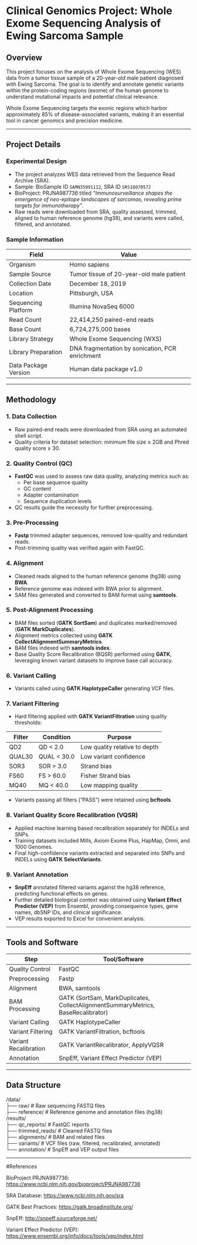 # Clinical Genomics Project: Whole Exome Sequencing Analysis of Ewing Sarcoma Sample

## Overview
This project focuses on the analysis of Whole Exome Sequencing (WES) data from a tumor tissue sample of a 20-year-old male patient diagnosed with Ewing Sarcoma. The goal is to identify and annotate genetic variants within the protein-coding regions (exome) of the human genome to understand mutational impacts and potential clinical relevance.

Whole Exome Sequencing targets the exonic regions which harbor approximately 85% of disease-associated variants, making it an essential tool in cancer genomics and precision medicine.

---

## Project Details

### Experimental Design
- The project analyzes WES data retrieved from the Sequence Read Archive (SRA).
- Sample: BioSample ID `SAMN35991112`, SRA ID `SRS18070572`
- BioProject: PRJNA987736 titled *“Immunosurveillance shapes the emergence of neo-epitope landscapes of sarcomas, revealing prime targets for immunotherapy”*.
- Raw reads were downloaded from SRA, quality assessed, trimmed, aligned to human reference genome (hg38), and variants were called, filtered, and annotated.

### Sample Information
| Field                  | Value                                           |
|------------------------|-------------------------------------------------|
| Organism               | Homo sapiens                                    |
| Sample Source          | Tumor tissue of 20-year-old male patient       |
| Collection Date        | December 18, 2019                               |
| Location               | Pittsburgh, USA                                 |
| Sequencing Platform    | Illumina NovaSeq 6000                           |
| Read Count             | 22,414,250 paired-end reads                     |
| Base Count             | 6,724,275,000 bases                             |
| Library Strategy       | Whole Exome Sequencing (WXS)                    |
| Library Preparation    | DNA fragmentation by sonication, PCR enrichment|
| Data Package Version   | Human data package v1.0                          |

---

## Methodology

### 1. Data Collection
- Raw paired-end reads were downloaded from SRA using an automated shell script.
- Quality criteria for dataset selection: minimum file size ≥ 2GB and Phred quality score ≥ 30.

### 2. Quality Control (QC)
- **FastQC** was used to assess raw data quality, analyzing metrics such as:
  - Per base sequence quality
  - GC content
  - Adapter contamination
  - Sequence duplication levels
- QC results guide the necessity for further preprocessing.

### 3. Pre-Processing
- **Fastp** trimmed adapter sequences, removed low-quality and redundant reads.
- Post-trimming quality was verified again with FastQC.

### 4. Alignment
- Cleaned reads aligned to the human reference genome (hg38) using **BWA**.
- Reference genome was indexed with BWA prior to alignment.
- SAM files generated and converted to BAM format using **samtools**.

### 5. Post-Alignment Processing
- BAM files sorted (**GATK SortSam**) and duplicates marked/removed (**GATK MarkDuplicates**).
- Alignment metrics collected using **GATK CollectAlignmentSummaryMetrics**.
- BAM files indexed with **samtools index**.
- Base Quality Score Recalibration (BQSR) performed using **GATK**, leveraging known variant datasets to improve base call accuracy.

### 6. Variant Calling
- Variants called using **GATK HaplotypeCaller** generating VCF files.
  
### 7. Variant Filtering
- Hard filtering applied with **GATK VariantFiltration** using quality thresholds:

| Filter      | Condition          | Purpose                         |
|-------------|--------------------|--------------------------------|
| QD2         | QD < 2.0           | Low quality relative to depth   |
| QUAL30      | QUAL < 30.0        | Low variant confidence          |
| SOR3        | SOR > 3.0          | Strand bias                    |
| FS60        | FS > 60.0          | Fisher Strand bias             |
| MQ40        | MQ < 40.0          | Low mapping quality            |

- Variants passing all filters (“PASS”) were retained using **bcftools**.

### 8. Variant Quality Score Recalibration (VQSR)
- Applied machine learning based recalibration separately for INDELs and SNPs.
- Training datasets included Mills, Axiom Exome Plus, HapMap, Omni, and 1000 Genomes.
- Final high-confidence variants extracted and separated into SNPs and INDELs using **GATK SelectVariants**.

### 9. Variant Annotation
- **SnpEff** annotated filtered variants against the hg38 reference, predicting functional effects on genes.
- Further detailed biological context was obtained using **Variant Effect Predictor (VEP)** from Ensembl, providing consequence types, gene names, dbSNP IDs, and clinical significance.
- VEP results exported to Excel for convenient analysis.

---

## Tools and Software

| Step                  | Tool/Software                  |
|-----------------------|-------------------------------|
| Quality Control       | FastQC                        |
| Preprocessing         | Fastp                         |
| Alignment             | BWA, samtools                 |
| BAM Processing        | GATK (SortSam, MarkDuplicates, CollectAlignmentSummaryMetrics, BaseRecalibrator) |
| Variant Calling       | GATK HaplotypeCaller          |
| Variant Filtering     | GATK VariantFiltration, bcftools |
| Variant Recalibration | GATK VariantRecalibrator, ApplyVQSR |
| Annotation            | SnpEff, Variant Effect Predictor (VEP) |

---


## Data Structure

/data/ <br>
├── raw/ # Raw sequencing FASTQ files<br>
├── reference/ # Reference genome and annotation files (hg38)<br>
/results/<br>
├── qc_reports/ # FastQC reports<br>
├── trimmed_reads/ # Cleaned FASTQ files<br>
├── alignments/ # BAM and related files<br>
├── variants/ # VCF files (raw, filtered, recalibrated, annotated)<br>
└── annotation/ # SnpEff and VEP output files



---

#References

BioProject PRJNA987736: https://www.ncbi.nlm.nih.gov/bioproject/PRJNA987736

SRA Database: https://www.ncbi.nlm.nih.gov/sra

GATK Best Practices: https://gatk.broadinstitute.org/

SnpEff: http://snpeff.sourceforge.net/

Variant Effect Predictor (VEP): https://www.ensembl.org/info/docs/tools/vep/index.html
